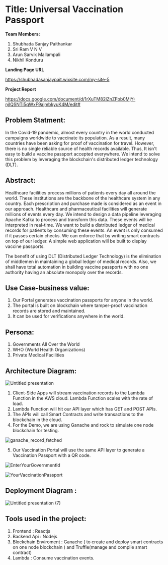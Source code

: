 # Title: Universal Vaccination Passport 

**Team Members:**
1. Shubhada Sanjay Paithankar 
2. Sri Ram V N V
3. Arun Sarvik Mallampali
4. Nikhil Konduru

**Landing Page URL**  

https://shubhadasanjaypait.wixsite.com/my-site-5  

**Project Report**

https://docs.google.com/document/d/1rXuTM82lZnZFbb0MjY-njIQSNTi5qWxF9ajmbkyuK4M/edit#

## Problem Statment:
In the Covid-19 pandemic, almost every country in the world conducted campaigns worldwide to vaccinate its population. As a result, many countries have been asking for proof of vaccination for travel. However, there is no single reliable source of health records available. Thus, It isn't easy to build a vaccine passport accepted everywhere. We intend to solve this problem by leveraging the blockchain's distributed ledger technology (DLT).

## Abstract:
Healthcare facilities process millions of patients every day all around the world. These institutions are the backbone of the healthcare system in any country. Each prescription and purchase made is considered as an event in our approach. Healthcare and pharmaceutical facilities will generate millions of events every day. We intend to design a data pipeline leveraging Apache Kafka to process and transform this data. These events will be interpreted in real-time. We want to build a distributed ledger of medical records for patients by consuming these events. An event is only consumed if it passes certain checks. We can enforce that by writing smart contracts on top of our ledger. A simple web application will be built to display vaccine passports. 

The benefit of using DLT (Distributed Ledger Technology) is the elimination of middlemen in maintaining a global ledger of medical records. Also, we shall have total automation in building vaccine passports with no one authority having an absolute monopoly over the records. 

## Use Case-business value:

1. Our Portal generates vaccination passports for anyone in the world.
2. The portal is built on blockchain where tamper-proof vaccination records are stored and maintained. 
3. It can be used for verifications anywhere in the world.

## Persona:

1. Governments All Over the World
2. WHO (World Health Organizations)
3. Private Medical Facilities 

## Architecture Diagram:

![Untitled presentation](https://user-images.githubusercontent.com/99461999/167273804-f5038713-52cf-4675-af9b-661420b507b4.jpg)


1. Client-Side Apps will stream vaccination records to the Lambda Function in the AWS cloud.
Lambda Function scales with the rate of load.
2. Lambda Function will hit our API layer which has GET and POST APIs.
3. The APIs will call Smart Contracts and write transactions to the blockchain in the cloud. 
4. For the Demo, we are using Ganache and rock to simulate one node blockchain for testing.

![ganache_record_fetched](https://user-images.githubusercontent.com/99461999/167273858-d5e583ad-7a4b-4512-8128-19e7d0adfb6e.png)

5. Our Vaccination Portal will use the same API layer to generate a Vaccination Passport with a QR code.

![EnterYourGovernmentId](https://user-images.githubusercontent.com/99461999/167273882-94d4b0c5-a42d-42a9-bc73-fa6de3d3950a.png)

![YourVaccinationPassport](https://user-images.githubusercontent.com/99461999/167273906-88490d21-02af-4aa9-b7f9-57aa3c0d128b.png)

## Deployment Diagram :

![Untitled presentation (7)](https://user-images.githubusercontent.com/99461999/167480687-d34e8f19-6c9f-4a86-b446-58eee85c5fde.png)

## Tools used in the project:

1. Frontend : Reactjs
2. Backend Api : Nodejs 
3. Blockchain Enviroment :  Ganache ( to create and deploy smart contracts on one node blockchain ) and Truffle(manage and compile smart contract)
4. Lambda : Consume vaccination events.






